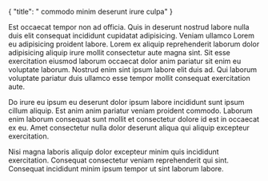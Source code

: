 {
  "title": " commodo minim deserunt irure culpa"
}

Est occaecat tempor non ad officia. Quis in deserunt nostrud labore nulla duis elit consequat incididunt cupidatat adipisicing. Veniam ullamco Lorem eu adipisicing proident labore. Lorem ex aliquip reprehenderit laborum dolor adipisicing aliquip irure mollit consectetur aute magna sint. Sit esse exercitation eiusmod laborum occaecat dolor anim pariatur sit enim eu voluptate laborum. Nostrud enim sint ipsum labore elit duis ad. Qui laborum voluptate pariatur duis ullamco esse tempor mollit consequat exercitation aute.

Do irure eu ipsum eu deserunt dolor ipsum labore incididunt sunt ipsum cillum aliquip. Est anim anim pariatur veniam proident commodo. Laborum enim laborum consequat sunt mollit et consectetur dolore id est in occaecat ex eu. Amet consectetur nulla dolor deserunt aliqua qui aliquip excepteur exercitation.

Nisi magna laboris aliquip dolor excepteur minim quis incididunt exercitation. Consequat consectetur veniam reprehenderit qui sint. Consequat incididunt minim ipsum tempor ut sint laborum labore.